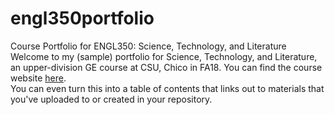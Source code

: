 # engl350portfolio
Course Portfolio for ENGL350: Science, Technology, and Literature
Welcome to my (sample) portfolio for Science, Technology, and Literature, an upper-division GE course at CSU, Chico in FA18.
You can find the course website [here](https://engl350.tumblr.com/).</br>
You can even turn this into a table of contents that links out to materials that you've uploaded to or created in your repository.
      
